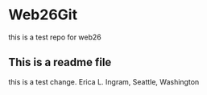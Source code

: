 # Web26Git
this is a test repo for web26

## This is a readme file

this is a test change.
Erica L. Ingram, Seattle, Washington